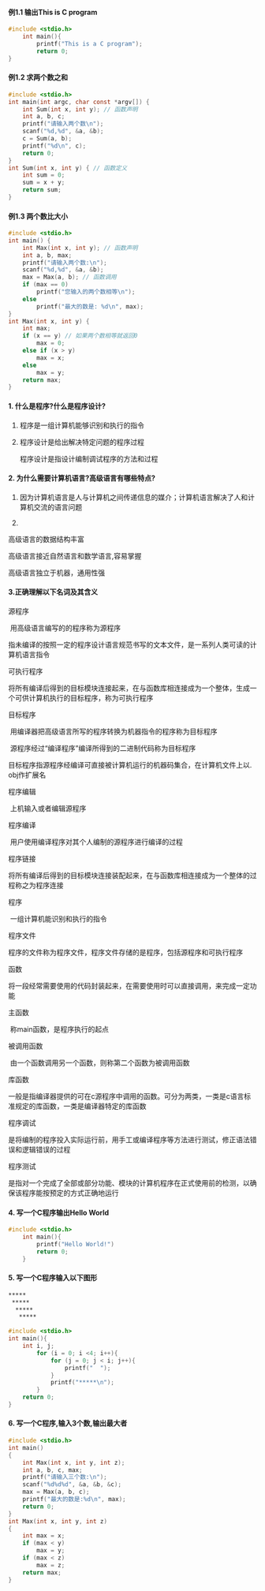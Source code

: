 #### 例1.1 输出This is C program

```c
#include <stdio.h>
	int main(){
   		printf("This is a C program");
    	return 0;
}
```

#### 例1.2 求两个数之和

```c
#include <stdio.h>
int main(int argc, char const *argv[]) {
  	int Sum(int x, int y); // 函数声明
 	int a, b, c;
 	printf("请输入两个数\n");
 	scanf("%d,%d", &a, &b);
  	c = Sum(a, b);
 	printf("%d\n", c);
  	return 0;
}
int Sum(int x, int y) { // 函数定义
  	int sum = 0;
  	sum = x + y;
 	return sum;
}
```

#### 例1.3 两个数比大小

```c
#include <stdio.h>
int main() {
    int Max(int x, int y); // 函数声明
    int a, b, max;
    printf("请输入两个数:\n");
    scanf("%d,%d", &a, &b);
    max = Max(a, b); // 函数调用
    if (max == 0)
        printf("您输入的两个数相等\n");
    else
        printf("最大的数是: %d\n", max);
}
int Max(int x, int y) {
    int max;
    if (x == y) // 如果两个数相等就返回0
        max = 0;
    else if (x > y)
        max = x;
    else
        max = y;
    return max;
}
```



#### 1. 什么是程序?什么是程序设计?

1. 程序是一组计算机能够识别和执行的指令

2. 程序设计是给出解决特定问题的程序过程

   程序设计是指设计编制调试程序的方法和过程

#### 2. 为什么需要计算机语言?高级语言有哪些特点?

1. 因为计算机语言是人与计算机之间传递信息的媒介；计算机语言解决了人和计算机交流的语言问题

2. 

   高级语言的数据结构丰富	

   高级语言接近自然语言和数学语言,容易掌握

   高级语言独立于机器，通用性强

#### 3.正确理解以下名词及其含义

源程序	

​		用高级语言编写的的程序称为源程序

​		指未编译的按照一定的程序设计语言规范书写的文本文件，是一系列人类可读的计算机语言指令

可执行程序	

​		将所有编译后得到的目标模块连接起来，在与函数库相连接成为一个整体，生成一个可供计算机执行的目标程序，称为可执行程序

目标程序    

​		用编译器把高级语言所写的程序转换为机器指令的程序称为目标程序

​		源程序经过“编译程序”编译所得到的二进制代码称为目标程序

​		目标程序指源程序经编译可直接被计算机运行的机器码集合，在计算机文件上以. obj作扩展名

程序编辑	

​		上机输入或者编辑源程序

程序编译	

​		用户使用编译程序对其个人编制的源程序进行编译的过程

程序链接

​		将所有编译后得到的目标模块连接装配起来，在与函数库相连接成为一个整体的过程称之为程序连接

程序	

​		一组计算机能识别和执行的指令

程序文件

​		程序的文件称为程序文件，程序文件存储的是程序，包括源程序和可执行程序

函数    

​		将一段经常需要使用的代码封装起来，在需要使用时可以直接调用，来完成一定功能

主函数	

​		称main函数，是程序执行的起点

被调用函数	

​		由一个函数调用另一个函数，则称第二个函数为被调用函数

库函数

​		一般是指编译器提供的可在c源程序中调用的函数。可分为两类，一类是c语言标准规定的库函数，一类是编译器特定的库函数

程序调试    

​		是将编制的程序投入实际运行前，用手工或编译程序等方法进行测试，修正语法错误和逻辑错误的过程

程序测试

​		是指对一个完成了全部或部分功能、模块的计算机程序在正式使用前的检测，以确保该程序能按预定的方式正确地运行

#### 4. 写一个C程序输出Hello World

```c
#include <stdio.h>
	int main(){
        printf("Hello World!")
        return 0;
    }
```



#### 5. 写一个C程序输入以下图形

```html
*****
 *****
  *****
   *****
```



```c
#include <stdio.h>
int main(){
	int i, j;
		for (i = 0; i <4; i++){
			for (j = 0; j < i; j++){
				printf("  ");
			}
			printf("*****\n");
		}
	return 0;
}

```



#### 6. 写一个C程序,输入3个数,输出最大者

```c
#include <stdio.h>
int main()
{
	int Max(int x, int y, int z);
	int a, b, c, max;
	printf("请输入三个数:\n");
	scanf("%d%d%d", &a, &b, &c);
	max = Max(a, b, c);
	printf("最大的数是:%d\n", max);
	return 0;
}
int Max(int x, int y, int z)
{
	int max = x;
	if (max < y)
		max = y;
	if (max < z)
		max = z;
	return max;
}
```

